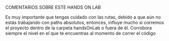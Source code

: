 COMENTARIOS SOBRE ESTE HANDS ON LAB

Es muy importante que tengas cuidado con las rutas, debido a que aún no estás trabajando con
paths absolutos, entonces, influye mucho si corremos el proyecto dentro de la carpeta handsOnLab o fuera de él. Corrobora siempre el nivel en el que te encuentras al momento de correr el código